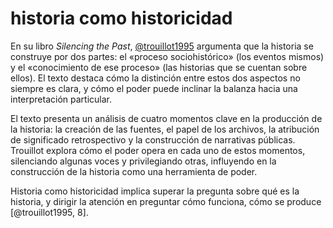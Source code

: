 # historia como historicidad

En su libro *Silencing the Past*, [@trouillot1995](@trouillot1995.md) argumenta que la historia se construye por dos partes: el «proceso sociohistórico» (los eventos mismos) y el «conocimiento de ese proceso» (las historias que se cuentan sobre ellos). El texto destaca cómo la distinción entre estos dos aspectos no siempre es clara, y cómo el poder puede inclinar la balanza hacia una interpretación particular.

El texto presenta un análisis de cuatro momentos clave en la producción de la historia: la creación de las fuentes, el papel de los archivos, la atribución de significado retrospectivo y la construcción de narrativas públicas. Trouillot explora cómo el poder opera en cada uno de estos momentos, silenciando algunas voces y privilegiando otras, influyendo en la construcción de la historia como una herramienta de poder.

Historia como historicidad implica superar la pregunta sobre qué es la historia, y dirigir la atención en preguntar cómo funciona, cómo se produce [@trouillot1995, 8].
